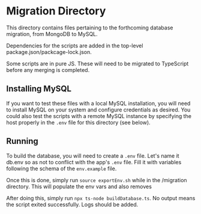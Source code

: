 # Migration Directory

This directory contains files pertaining to the forthcoming database migration,
from MongoDB to MySQL.

Dependencies for the scripts are added in the top-level package.json/packcage-lock.json.

Some scripts are in pure JS. These will need to be migrated to TypeScript before any merging
is completed.

## Installing MySQL

If you want to test these files with a local MySQL installation,
you will need to install MySQL on your system and configure credentials
as desired. You could also test the scripts with a remote MySQL instance by specifying
the host properly in the `.env` file for this directory (see below).

## Running

To build the database, you will need to create a `.env` file. Let's name it db.env so as not
to conflict with the app's `.env` file. Fill it with variables
following the schema of the `env.example` file.

Once this is done, simply run `source exportEnv.sh` while in the /migration directory.
This will populate the env vars and also removes 

After doing this, simply run `npx ts-node buildDatabase.ts`. No output means
the script exited successfully. Logs should be added.

